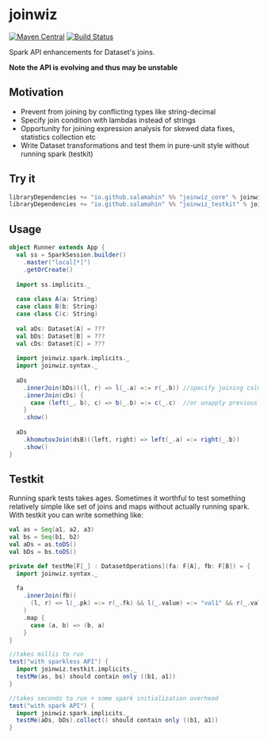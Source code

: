 # joinwiz

[![Maven Central](https://maven-badges.herokuapp.com/maven-central/io.github.salamahin/joinwiz_2.11/badge.svg)](https://maven-badges.herokuapp.com/maven-central/io.github.salamahin/joinwiz_2.11) [![Build Status](https://travis-ci.com/Salamahin/joinwiz.svg?branch=master)](https://travis-ci.com/Salamahin/joinwiz)

Spark API enhancements for Dataset's joins.

**Note the API is evolving and thus may be unstable**


## Motivation
* Prevent from joining by conflicting types like string-decimal
* Specify join condition with lambdas instead of strings
* Opportunity for joining expression analysis for skewed data fixes, statistics collection etc
* Write Dataset transformations and test them in pure-unit style without running spark (testkit)




## Try it
```scala
libraryDependencies += "io.github.salamahin" %% "joinwiz_core" % joinwiz_version
libraryDependencies += "io.github.salamahin" %% "joinwiz_testkit" % joinwiz_version //for testkit
```


## Usage

```scala
object Runner extends App {
  val ss = SparkSession.builder()
    .master("local[*]")
    .getOrCreate()
    
  import ss.implicits._
    
  case class A(a: String)
  case class B(b: String)
  case class C(c: String)
    
  val aDs: Dataset[A] = ???
  val bDs: Dataset[B] = ???
  val cDs: Dataset[C] = ???
    
  import joinwiz.spark.implicits._
  import joinwiz.syntax._
   
  aDs
    .innerJoin(bDs)((l, r) => l(_.a) =:= r(_.b)) //specify joining columns by types
    .innerJoin(cDs) {
      case (left(_, b), c) => b(_.b) =:= c(_.c)  //or unapply previously joined tuple
    }
    .show()
    
  aDs
    .khomutovJoin(dsB)((left, right) => left(_.a) =:= right(_.b))
    .show()
}
```


## Testkit

Running spark tests takes ages. Sometimes it worthful to test something relatively simple like set of joins and maps
without actually running spark.
With testkit you can write something like:
```scala
val as = Seq(a1, a2, a3)
val bs = Seq(b1, b2)
val aDs = as.toDS()
val bDs = bs.toDS()

private def testMe[F[_] : DatasetOperations](fa: F[A], fb: F[B]) = {
  import joinwiz.syntax._
    
  fa
    .innerJoin(fb)(
      (l, r) => l(_.pk) =:= r(_.fk) && l(_.value) =:= "val1" && r(_.value) =:= Some(BigDecimal(0L))
    )
    .map {
      case (a, b) => (b, a)
    }
}

//takes millis to run
test("with sparkless API") { 
  import joinwiz.testkit.implicits._
  testMe(as, bs) should contain only ((b1, a1))
}

//takes seconds to run + some spark initialization overhead
test("with spark API") {
  import joinwiz.spark.implicits._
  testMe(aDs, bDs).collect() should contain only ((b1, a1))
}
```